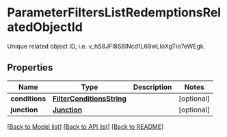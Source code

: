 # ParameterFiltersListRedemptionsRelatedObjectId

Unique related object ID, i.e. v_hS8JFl8S6lNcd1L69wLIoXgTio7eWEgk.

## Properties
Name | Type | Description | Notes
------------ | ------------- | ------------- | -------------
**conditions** | [**FilterConditionsString**](FilterConditionsString.md) |  | [optional] 
**junction** | [**Junction**](Junction.md) |  | [optional] 

[[Back to Model list]](../README.md#documentation-for-models) [[Back to API list]](../README.md#documentation-for-api-endpoints) [[Back to README]](../README.md)


